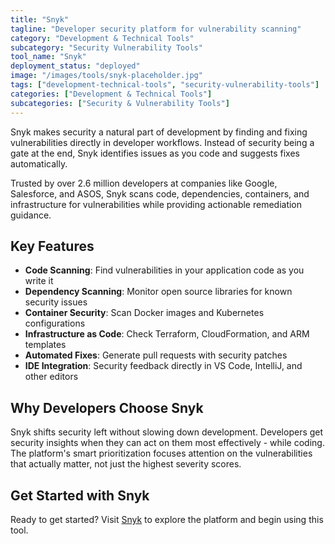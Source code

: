 ```yaml
---
title: "Snyk"
tagline: "Developer security platform for vulnerability scanning"
category: "Development & Technical Tools"
subcategory: "Security Vulnerability Tools"
tool_name: "Snyk"
deployment_status: "deployed"
image: "/images/tools/snyk-placeholder.jpg"
tags: ["development-technical-tools", "security-vulnerability-tools"]
categories: ["Development & Technical Tools"]
subcategories: ["Security & Vulnerability Tools"]
---
```

Snyk makes security a natural part of development by finding and fixing vulnerabilities directly in developer workflows. Instead of security being a gate at the end, Snyk identifies issues as you code and suggests fixes automatically.

Trusted by over 2.6 million developers at companies like Google, Salesforce, and ASOS, Snyk scans code, dependencies, containers, and infrastructure for vulnerabilities while providing actionable remediation guidance.

## Key Features
- **Code Scanning**: Find vulnerabilities in your application code as you write it
- **Dependency Scanning**: Monitor open source libraries for known security issues
- **Container Security**: Scan Docker images and Kubernetes configurations
- **Infrastructure as Code**: Check Terraform, CloudFormation, and ARM templates
- **Automated Fixes**: Generate pull requests with security patches
- **IDE Integration**: Security feedback directly in VS Code, IntelliJ, and other editors

## Why Developers Choose Snyk
Snyk shifts security left without slowing down development. Developers get security insights when they can act on them most effectively - while coding. The platform's smart prioritization focuses attention on the vulnerabilities that actually matter, not just the highest severity scores.

## Get Started with Snyk

Ready to get started? Visit [Snyk](https://snyk.io) to explore the platform and begin using this tool.